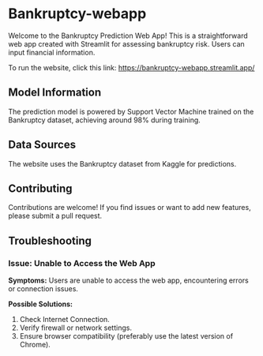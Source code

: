 # Bankruptcy-webapp
Welcome to the Bankruptcy Prediction Web App! This is a straightforward web app created with Streamlit for assessing bankruptcy risk. Users can input financial information.

To run the website, click this link:
https://bankruptcy-webapp.streamlit.app/

## Model Information
The prediction model is powered by Support Vector Machine trained on the Bankruptcy dataset, achieving around 98% during training.

## Data Sources
The website uses the Bankruptcy dataset from Kaggle for predictions.

## Contributing
Contributions are welcome! If you find issues or want to add new features, please submit a pull request.

## Troubleshooting

### Issue: Unable to Access the Web App
**Symptoms:** Users are unable to access the web app, encountering errors or connection issues.

**Possible Solutions:**
1. Check Internet Connection.
2. Verify firewall or network settings.
3. Ensure browser compatibility (preferably use the latest version of Chrome).

